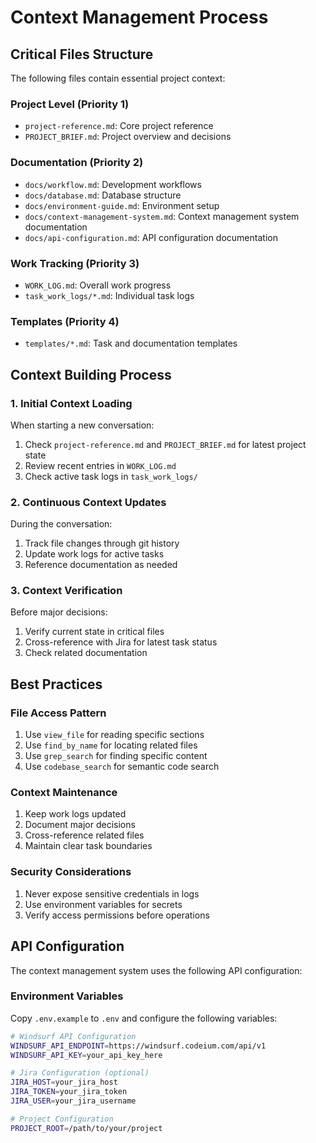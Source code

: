 # Context Management Process

## Critical Files Structure
The following files contain essential project context:

### Project Level (Priority 1)
- `project-reference.md`: Core project reference
- `PROJECT_BRIEF.md`: Project overview and decisions

### Documentation (Priority 2)
- `docs/workflow.md`: Development workflows
- `docs/database.md`: Database structure
- `docs/environment-guide.md`: Environment setup
- `docs/context-management-system.md`: Context management system documentation
- `docs/api-configuration.md`: API configuration documentation

### Work Tracking (Priority 3)
- `WORK_LOG.md`: Overall work progress
- `task_work_logs/*.md`: Individual task logs

### Templates (Priority 4)
- `templates/*.md`: Task and documentation templates

## Context Building Process

### 1. Initial Context Loading
When starting a new conversation:
1. Check `project-reference.md` and `PROJECT_BRIEF.md` for latest project state
2. Review recent entries in `WORK_LOG.md`
3. Check active task logs in `task_work_logs/`

### 2. Continuous Context Updates
During the conversation:
1. Track file changes through git history
2. Update work logs for active tasks
3. Reference documentation as needed

### 3. Context Verification
Before major decisions:
1. Verify current state in critical files
2. Cross-reference with Jira for latest task status
3. Check related documentation

## Best Practices

### File Access Pattern
1. Use `view_file` for reading specific sections
2. Use `find_by_name` for locating related files
3. Use `grep_search` for finding specific content
4. Use `codebase_search` for semantic code search

### Context Maintenance
1. Keep work logs updated
2. Document major decisions
3. Cross-reference related files
4. Maintain clear task boundaries

### Security Considerations
1. Never expose sensitive credentials in logs
2. Use environment variables for secrets
3. Verify access permissions before operations

## API Configuration
The context management system uses the following API configuration:

### Environment Variables
Copy `.env.example` to `.env` and configure the following variables:

```bash
# Windsurf API Configuration
WINDSURF_API_ENDPOINT=https://windsurf.codeium.com/api/v1
WINDSURF_API_KEY=your_api_key_here

# Jira Configuration (optional)
JIRA_HOST=your_jira_host
JIRA_TOKEN=your_jira_token
JIRA_USER=your_jira_username

# Project Configuration
PROJECT_ROOT=/path/to/your/project
```
